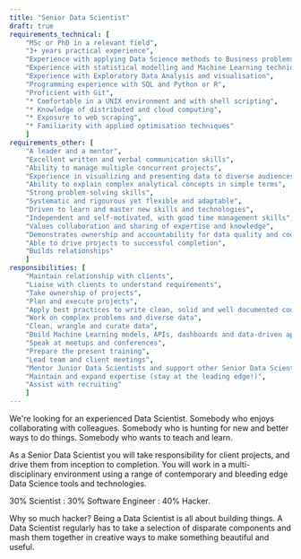 ```yaml
---
title: "Senior Data Scientist"
draft: true
requirements_technical: [
	"MSc or PhD in a relevant field",
	"3+ years practical experience",
	"Experience with applying Data Science methods to Business problems",
	"Experience with statistical modelling and Machine Learning techniques",
	"Experience with Exploratory Data Analysis and visualisation",
	"Programming experience with SQL and Python or R",
	"Proficient with Git",
	"* Comfortable in a UNIX environment and with shell scripting",
	"* Knowledge of distributed and cloud computing",
	"* Exposure to web scraping",
	"* Familiarity with applied optimisation techniques"
	]
requirements_other: [
	"A leader and a mentor",
	"Excellent written and verbal communication skills",
	"Ability to manage multiple concurrent projects",
	"Experience in visualizing and presenting data to diverse audiences",
	"Ability to explain complex analytical concepts in simple terms",
	"Strong problem-solving skills",
	"Systematic and rigourous yet flexible and adaptable",
	"Driven to learn and master new skills and technologies",
	"Independent and self-motivated, with good time management skills",
	"Values collaboration and sharing of expertise and knowledge",
	"Demonstrates ownership and accountability for data quality and code",
	"Able to drive projects to successful completion",
	"Builds relationships"
	]
responsibilities: [
	"Maintain relationship with clients",
	"Liaise with clients to understand requirements",
	"Take ownership of projects",
	"Plan and execute projects",
	"Apply best practices to write clean, solid and well documented code",
	"Work on complex problems and diverse data",
	"Clean, wrangle and curate data",
	"Build Machine Learning models, APIs, dashboards and data-driven apps",
	"Speak at meetups and conferences",
	"Prepare the present training",
	"Lead team and client meetings",
	"Mentor Junior Data Scientists and support other Senior Data Scientists",
	"Maintain and expand expertise (stay at the leading edge!)",
	"Assist with recruiting"
	]
---
```


We're looking for an experienced Data Scientist. Somebody who enjoys collaborating with colleagues. Somebody who is hunting for new and better ways to do things. Somebody who wants to teach and learn.

As a Senior Data Scientist you will take responsibility for client projects, and drive them from inception to completion. You will work in a multi-disciplinary environment using a range of contemporary and bleeding edge Data Science tools and technologies.

<p class="lead">30% Scientist : 30% Software Engineer : 40% Hacker.</p>

Why so much hacker? Being a Data Scientist is all about building things. A Data Scientist regularly has to take a selection of disparate components and mash them together in creative ways to make something beautiful and useful.